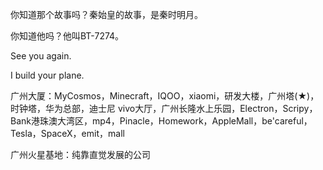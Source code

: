 你知道那个故事吗？秦始皇的故事，是秦时明月。

你知道他吗？他叫BT-7274。

See you again.

I build your plane.

广州大厦：MyCosmos，Minecraft，IQOO，xiaomi，研发大楼，广州塔(★)，时钟塔，华为总部，迪士尼  vivo大厅，广州长隆水上乐园，Electron，Scripy，Bank港珠澳大湾区，mp4，Pinacle，Homework，AppleMall，be'careful，Tesla，SpaceX，emit，mall

广州火星基地：纯靠直觉发展的公司